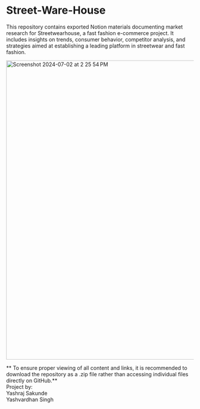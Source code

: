 # Street-Ware-House
This repository contains exported Notion materials documenting market research for Streetwearhouse, a fast fashion e-commerce project. It includes insights on trends, consumer behavior, competitor analysis, and strategies aimed at establishing a leading platform in streetwear and fast fashion.


<img width="805" alt="Screenshot 2024-07-02 at 2 25 54 PM" src="https://github.com/user-attachments/assets/863c9b52-c23f-42f3-8b56-8cf5a8f9c7d4" />

** To ensure proper viewing of all content and links, it is recommended to download the repository as a .zip file rather than accessing individual files directly on GitHub.**
<br>
Project by:
<br>
Yashraj Sakunde <br>
Yashvardhan Singh
